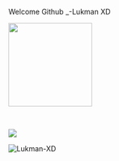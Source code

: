  Welcome  Github _-Lukman XD
<p align="center">

<img height="165" src="https://github-readme-stats.vercel.app/api?username=Lukman-XD&show_icons=true&include_all_commits=true&theme=react&cache_seconds=3200&hide_border=true" /></a>

&nbsp;&nbsp;&nbsp;

<a href="https://github.com/Zeron91"><img src="https://github-readme-stats.vercel.app/api/top-langs/?username=Lukman-XD&layout=compact&theme=react&hide_border=true" />

</a></p>
<p><img align="left" src="https://github-readme-stats.vercel.app/api/top-langs?username=Lukman-XD&show_icons=true&locale=en&layout=compact" alt="Lukman-XD" /></p>

